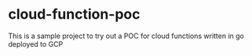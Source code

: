 # cloud-function-poc
This is a sample project to try out a POC for cloud functions written in go deployed to GCP
